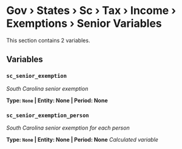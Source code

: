 # Gov › States › Sc › Tax › Income › Exemptions › Senior Variables

This section contains 2 variables.

## Variables

### `sc_senior_exemption`
*South Carolina senior exemption*

**Type: `None` | Entity: None | Period: None**

### `sc_senior_exemption_person`
*South Carolina senior exemption for each person*

**Type: `None` | Entity: None | Period: None**
*Calculated variable*
